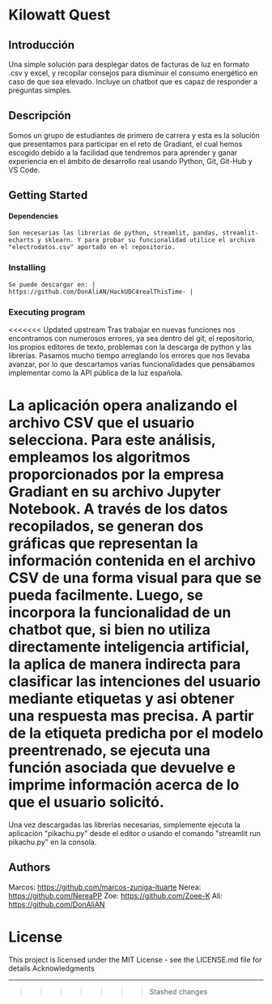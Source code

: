 # Kilowatt Quest

## Introducción 

Una simple solución para desplegar datos de facturas de luz en formato .csv y excel, y recopilar consejos para disminuir el consumo energético en caso de que sea elevado. Incluye un chatbot que es capaz de responder a preguntas simples. 

## Descripción 

Somos un grupo de estudiantes de primero de carrera y esta es la solución que presentamos para participar en el reto de Gradiant, el cual hemos escogido debido a la facilidad que tendremos para aprender y ganar experiencia en el ámbito de desarrollo real usando Python, Git, Git-Hub y VS Code. 


## Getting Started

#### Dependencies

    Son necesarias las librerías de python, streamlit, pandas, streamlit-echarts y sklearn. Y para probar su funcionalidad utilice el archivo "electrodatos.csv" aportado en el repositorio. 


### Installing

    Se puede descargar en: | https://github.com/DonAliAN/HackUDC4realThisTime- |

### Executing program

<<<<<<< Updated upstream
Tras trabajar en nuevas funciones nos encontramos con numerosos errores, ya sea dentro del git, el repositorio, los propios editores de texto, problemas con la descarga de python y las librerías. Pasamos mucho tiempo arreglando los errores que nos llevaba avanzar, por lo que descartamos varias funcionalidades que pensábamos implementar como la API pública de la luz española.


La aplicación opera analizando el archivo CSV que el usuario selecciona. Para este análisis, empleamos los algoritmos proporcionados por la empresa Gradiant en su archivo Jupyter Notebook. A través de los datos recopilados, se generan dos gráficas que representan la información contenida en el archivo CSV de una forma visual para que se pueda facilmente. Luego, se incorpora la funcionalidad de un chatbot que, si bien no utiliza directamente inteligencia artificial, la aplica de manera indirecta para clasificar las intenciones del usuario mediante etiquetas y asi obtener una respuesta mas precisa. A partir de la etiqueta predicha por el modelo preentrenado, se ejecuta una función asociada que devuelve e imprime información acerca de lo que el usuario solicitó.
=======
Una vez descargadas las librerías necesarias, simplemente ejecuta la aplicación "pikachu.py" desde el editor o usando el comando "streamlit run pikachu.py" en la consola. 


## Authors

Marcos: https://github.com/marcos-zuniga-ituarte 
Nerea: https://github.com/NereaPP 
Zoe: https://github.com/Zoee-K 
Ali: https://github.com/DonAliAN 


# License

This project is licensed under the MIT License - see the LICENSE.md file for details
Acknowledgments

-------
>>>>>>> Stashed changes
